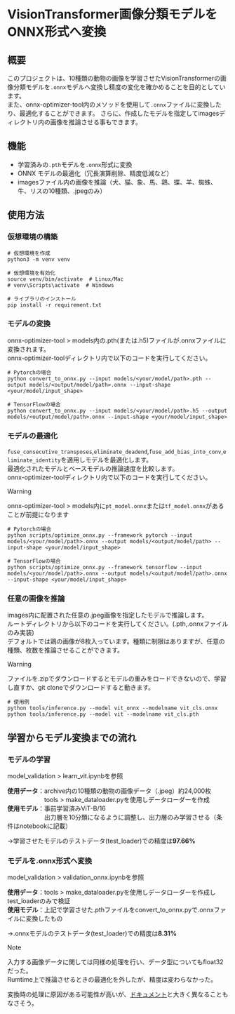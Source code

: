 # VisionTransformer画像分類モデルをONNX形式へ変換

## 概要

このプロジェクトは、10種類の動物の画像を学習させたVisionTransformerの画像分類モデルを`.onnx`モデルへ変換し精度の変化を確かめることを目的としています。  
また、onnx-optimizer-tool内のメソッドを使用して`.onnx`ファイルに変換したり、最適化することができます。  さらに、作成したモデルを指定してimagesディレクトリ内の画像を推論させる事もできます。

## 機能

- 学習済みの`.pth`モデルを`.onnx`形式に変換
- ONNX モデルの最適化（冗長演算削除、精度低減など）
- imagesファイル内の画像を推論（犬、猫、象、馬、鶏、蝶、羊、蜘蛛、牛、リスの10種類、.jpegのみ）

## 使用方法

### 仮想環境の構築
```
# 仮想環境を作成
python3 -m venv venv

# 仮想環境を有効化
source venv/bin/activate  # Linux/Mac
# venv\Scripts\activate  # Windows

# ライブラリのインストール
pip install -r requirement.txt
```

### モデルの変換
onnx-optimizer-tool > models内の.pth(または.h5)ファイルが.onnxファイルに変換されます。  
onnx-optimizer-toolディレクトリ内で以下のコードを実行してください。
```
# Pytorchの場合
python convert_to_onnx.py --input models/<your/model/path>.pth --output models/<output/model/path>.onnx --input-shape <your/model/input_shape>

# TensorFlowの場合
python convert_to_onnx.py --input models/<your/model/path>.h5 --output models/<output/model/path>.onnx --input-shape <your/model/input_shape>
```

### モデルの最適化
`fuse_consecutive_transposes`,`eliminate_deadend`,`fuse_add_bias_into_conv`,`eliminate_identity`を適用しモデルを最適化します。  
最適化されたモデルとベースモデルの推論速度を比較します。  
onnx-optimizer-toolディレクトリ内で以下のコードを実行してください。

> [!WARNING]
> onnx-optimizer-tool > models内に`pt_model.onnx`または`tf_model.onnx`があることが前提になります


```
# Pytorchの場合
python scripts/optimize_onnx.py --framework pytorch --input models/<your/model/path>.onnx --output models/<output/model/path> --input-shape <your/model/input_shape>

# TensorFlowの場合
python scripts/optimize_onnx.py --framework tensorflow --input models/<your/model/path>.onnx --output models/<output/model/path>.onnx --input-shape <your/model/input_shape>

```

### 任意の画像を推論
images内に配置された任意の.jpeg画像を指定したモデルで推論します。  
ルートディレクトリから以下のコードを実行してください。(.pth,.onnxファイルのみ実装)  
デフォルトでは鶏の画像が8枚入っています。種類に制限はありますが、任意の種類、枚数を推論させることができます。
> [!WARNING]
> ファイルを.zipでダウンロードするとモデルの重みをロードできないので、学習し直すか、git cloneでダウンロードすると動きます。

```
# 使用例
python tools/inference.py --model vit_onnx --modelname vit_cls.onnx
python tools/inference.py --model vit --modelname vit_cls.pth
```

## 学習からモデル変換までの流れ
### モデルの学習
model_validation > learn_vit.ipynbを参照

**使用データ**：archive内の10種類の動物の画像データ（.jpeg）約24,000枚  
　　　　　　tools > make_dataloader.pyを使用しデータローダーを作成  
**使用モデル**：事前学習済みViT-B/16  
　　　　　　出力層を10分類になるように調整し、出力層のみ学習させる（条件はnotebookに記載）

→学習させたモデルのテストデータ(test_loader)での精度は**97.66%**

### モデルを.onnx形式へ変換
model_validation > validation_onnx.ipynbを参照

**使用データ**：tools > make_dataloader.pyを使用しデータローダーを作成しtest_loaderのみで検証  
**使用モデル**：上記で学習させた.pthファイルをconvert_to_onnx.pyで.onnxファイルに変換したもの

→.onnxモデルのテストデータ(test_loader)での精度は**8.31%**


> [!NOTE]
> 入力する画像データに関しては同様の処理を行い、データ型についてもfloat32だった。  
> Rumtime上で推論させるときの最適化を外したが、精度は変わらなかった。
>
> 変換時の処理に原因がある可能性が高いが、[ドキュメント](https://pytorch.org/docs/stable/onnx.html)と大きく異なることもなさそう。 
>


